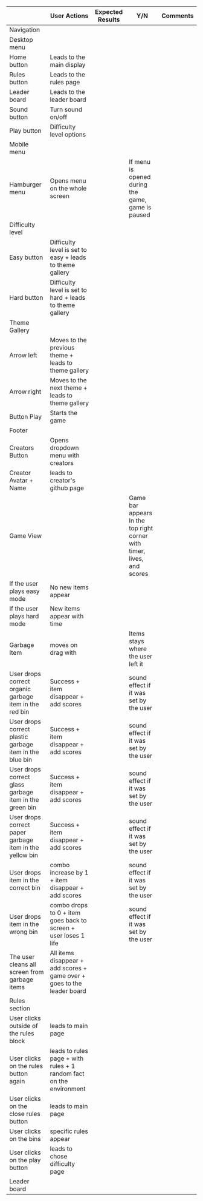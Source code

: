 |     | User Actions           | Expected Results | Y/N | Comments    |
|-------------|------------------------|------------------|------|-------------|
| Navigation | | |
| Desktop menu | | |
| Home button     | Leads to the main display      |             |          |
| Rules button    | Leads to the rules page         |             |          |
| Leader board    | Leads to the leader board       |             |          |
| Sound button     | Turn sound on/off          |             |          |
| Play button     | Difficulty level options              |             |          |
| Mobile menu     |            |             |          |
| Hamburger menu  | Opens menu on the whole screen |             | If menu is opened during the game, game is paused    |
| Difficulty level | |             |          |
| Easy button     | Difficulty level is set to easy + leads to theme gallery |             |          |
| Hard button     | Difficulty level is set to hard + leads to theme gallery |             |          |
| Theme Gallery | | | |
| Arrow left     | Moves to the previous theme + leads to theme gallery |             |          |
| Arrow right     | Moves to the next theme + leads to theme gallery |             |          |
| Button Play     | Starts the game |             |          |
|Footer | | |
| Creators Button | Opens dropdown menu with creators |             |          |
| Creator Avatar + Name | leads to creator's github page |             |          |
| Game View| | | Game bar appears In the top right corner with timer, lives, and scores |
| If the user plays easy mode | No new items appear |             |          |
| If the user plays hard mode | New items appear with time |             |          |
| Garbage Item | moves on drag with |             |  Items stays where the user left it        |
| User drops correct organic garbage item in the red bin | Success + item disappear + add scores | | sound effect if it was set by the user|
| User drops correct plastic garbage item in the blue bin | Success + item disappear + add scores | | sound effect if it was set by the user |
| User drops correct glass garbage item in the green bin | Success + item disappear + add scores | | sound effect if it was set by the user|
| User drops correct paper garbage item in the yellow bin | Success + item disappear + add scores | | sound effect if it was set by the user|
| User drops item in the correct bin | combo increase by 1 + item disappear + add scores | | sound effect if it was set by the user|
| User drops item in the wrong bin | combo drops to 0 + item  goes back to screen + user loses 1 life | | sound effect if it was set by the user|
| The user cleans all screen from garbage items | All items disappear + add scores + game over + goes to the leader board | | |
| Rules section | | |  |
| User clicks outside of the rules block| leads to main page | | |
| User clicks on the rules button again| leads to rules page + with rules + 1 random fact on the environment | | |
| User clicks on the close rules button| leads to main page | | |
| User clicks on the bins | specific rules appear | | |
| User clicks on the play button | leads to chose difficulty page | | |
| Leader board | | | |